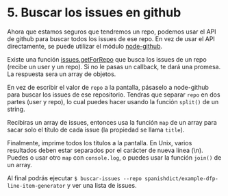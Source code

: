 # 5. Buscar los issues en github

Ahora que estamos seguros que tendremos un repo, podemos usar el API de github
para buscar todos los issues de ese repo. En vez de usar el API directamente,
se puede utilizar el módulo
[node-github](https://github.com/mikedeboer/node-github).

Existe una función
[issues.getForRepo](http://mikedeboer.github.io/node-github/#api-issues-getForRepo)
que busca los issues de un repo (recibe un user y un repo). Si no le pasas un
callback, te dará una promesa. La respuesta sera un array de objetos.

En vez de escribir el valor de `repo` a la pantalla, pásaselo a node-github para
buscar los issues de ese repositorio. Tendras que separar `repo` en dos partes
(user y repo), lo cual puedes hacer usando la función `split()` de un string.

Recibiras un array de issues, entonces usa la función `map` de un array para
sacar solo el título de cada issue (la propiedad se llama `title`).

Finalmente, imprime todos los títulos a la pantalla. En Unix, varios resultados
deben estar separados por el carácter de nueva línea (\n). Puedes o usar otro
`map` con `console.log`, o puedes usar la función `join()` de un array.

Al final podrás ejecutar
`$ buscar-issues --repo spanishdict/example-dfp-line-item-generator` y ver una
lista de issues.
